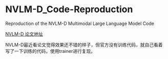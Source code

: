 # NVLM-D_Code-Reproduction
Reproduction of the NVLM-D Multimodal Large Language Model Code

[NVLM-D 论文地址](https://arxiv.org/abs/2409.11402)

NVLM-D最近看论文觉得效果还不错的样子，但官方没有训练代码，就自己看着写了一下训练的代码，使用trainer进行复现。
